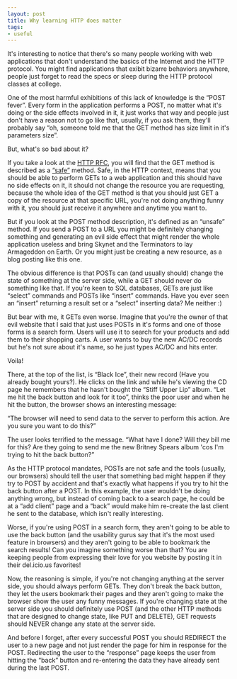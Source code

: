 ```yaml
---
layout: post
title: Why learning HTTP does matter
tags:
- useful
---
```

It's interesting to notice that there's so many people working with web applications that don't understand the basics of the Internet and the HTTP protocol. You might find applications that exibit bizarre behaviors anywhere, people just forget to read the specs or sleep during the HTTP protocol classes at college.

One of the most harmful exhibitions of this lack of knowledge is the “POST fever”. Every form in the application performs a POST, no matter what it's doing or the side effects involved in it, it just works that way and people just don't have a reason not to go like that, usually, if you ask them, they'll probably say “oh, someone told me that the GET method has size limit in it's parameters size”.

But, what's so bad about it?

If you take a look at the [HTTP RFC](http://www.w3.org/Protocols/rfc2616/rfc2616.html), you will find that the GET method is described as a [“safe”](http://www.w3.org/Protocols/rfc2616/rfc2616-sec9.html#sec9.1.1) method. Safe, in the HTTP context, means that you should be able to perform GETs to a web application and this should have no side effects on it, it should not change the resource you are requesting, because the whole idea of the GET method is that you should just GET a copy of the resource at that specific URL, you're not doing anything funny with it, you should just receive it anywhere and anytime you want to.

But if you look at the POST method description, it's defined as an “unsafe” method. If you send a POST to a URL you might be definitely changing something and generating an evil side effect that might render the whole application useless and bring Skynet and the Terminators to lay Armageddon on Earth. Or you might just be creating a new resource, as a blog posting like this one.

The obvious difference is that POSTs can (and usually should) change the state of something at the server side, while a GET should never do something like that. If you're keen to SQL databases, GETs are just like “select” commands and POSTs like “insert” commands. Have you ever seen an “insert” returning a result set or a “select” inserting data? Me neither :)

But bear with me, it GETs even worse. Imagine that you're the owner of that evil website that I said that just uses POSTs in it's forms and one of those forms is a search form. Users will use it to search for your products and add them to their shopping carts. A user wants to buy the new AC/DC records but he's not sure about it's name, so he just types AC/DC and hits enter.

Voila!

There, at the top of the list, is “Black Ice”, their new record (Have you already bought yours?). He clicks on the link and while he's viewing the CD page he remembers that he hasn't bought the “Stiff Upper Lip” album. “Let me hit the back button and look for it too”, thinks the poor user and when he hit the button, the browser shows an interesting message:

“The browser will need to send data to the server to perform this action. Are you sure you want to do this?”

The user looks terrified to the message. “What have I done? Will they bill me for this? Are they going to send me the new Britney Spears album 'cos I'm trying to hit the back button?”

As the HTTP protocol mandates, POSTs are not safe and the tools (usually, our browsers) should tell the user that something bad might happen if they try to POST by accident and that's exactly what happens if you try to hit the back button after a POST. In this example, the user wouldn't be doing anything wrong, but instead of coming back to a search page, he could be at a “add client” page and a “back” would make him re-create the last client he sent to the database, which isn't really interesting.

Worse, if you're using POST in a search form, they aren't going to be able to use the back button (and the usability gurus say that it's the most used feature in browsers) and they aren't going to be able to bookmark the search results! Can you imagine something worse than that? You are keeping people from expressing their love for you website by posting it in their del.icio.us favorites!

Now, the reasoning is simple, if you're not changing anything at the server side, you should always perform GETs. They don't break the back button, they let the users bookmark their pages and they aren't going to make the browser show the user any funny messages. If you're changing state at the server side you should definitely use POST (and the other HTTP methods that are designed to change state, like PUT and DELETE), GET requests should NEVER change any state at the server side.

And before I forget, after every successful POST you should REDIRECT the user to a new page and not just render the page for him in response for the POST. Redirecting the user to the “response” page keeps the user from hitting the “back” button and re-entering the data they have already sent during the last POST.
